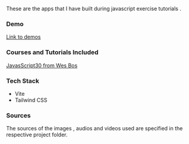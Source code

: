 These are the apps that I have built during javascript exercise tutorials .  

### Demo
[Link to demos](https://seckinyasar.github.io/javascript-30/dist/index.html)



### Courses and Tutorials Included

[JavasScript30 from Wes Bos](https://github.com/wesbos/JavaScript30)


### Tech Stack
- Vite 
- Tailwind CSS

### Sources
The sources of the images , audios and videos used are specified in the respective project folder.